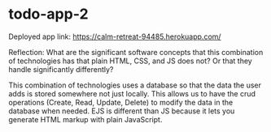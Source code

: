 # todo-app-2

Deployed app link: https://calm-retreat-94485.herokuapp.com/

Reflection: What are the significant software concepts that this combination of technologies has that plain HTML, CSS, and JS does not? Or that they handle significantly differently?

This combination of technologies uses a database so that the data the user adds is stored somewhere not just locally. This allows us to have the crud operations (Create, Read, Update, Delete) to modify the data in the database when needed. EJS is different than JS because it lets you generate HTML markup with plain JavaScript. 